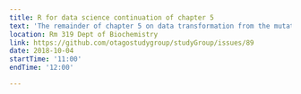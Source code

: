 ```yaml
---
title: R for data science continuation of chapter 5
text: 'The remainder of chapter 5 on data transformation from the mutate section (http://r4ds.had.co.nz/transform.html#add-new-variables-with-mutate) onwards'
location: Rm 319 Dept of Biochemistry
link: https://github.com/otagostudygroup/studyGroup/issues/89
date: 2018-10-04
startTime: '11:00'
endTime: '12:00'

---
```


